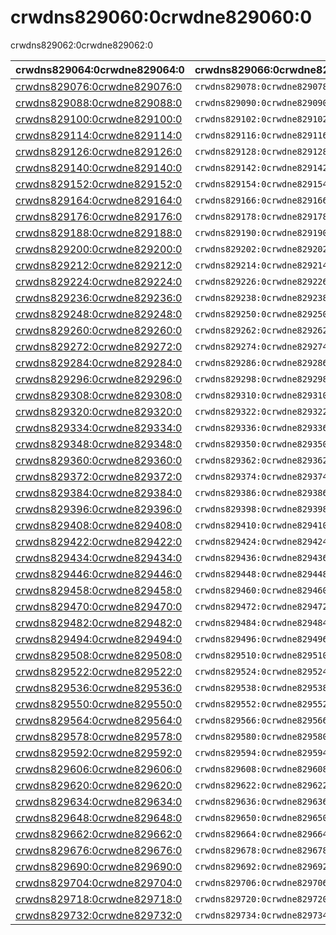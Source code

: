 # crwdns829060:0crwdne829060:0

<p class="description">crwdns829062:0crwdne829062:0</p>

| crwdns829064:0crwdne829064:0                                 | crwdns829066:0crwdne829066:0   | crwdns829068:0crwdne829068:0                                                         | crwdns829070:0crwdne829070:0   | crwdns829072:0crwdne829072:0                                   |
|:------------------------------------------------------------ |:------------------------------ |:------------------------------------------------------------------------------------ |:------------------------------ |:-------------------------------------------------------------- |
| [crwdns829076:0crwdne829076:0](crwdns829074:0crwdne829074:0) | `crwdns829078:0crwdne829078:0` | `crwdns829080:0crwdne829080:0`                                                       | `crwdns829082:0crwdne829082:0` | `crwdns829084:0crwdne829084:0`                                 |
| [crwdns829088:0crwdne829088:0](crwdns829086:0crwdne829086:0) | `crwdns829090:0crwdne829090:0` | `crwdns829092:0crwdne829092:0`                                                       | `crwdns829094:0crwdne829094:0` | `crwdns829096:0crwdne829096:0`                                 |
| [crwdns829100:0crwdne829100:0](crwdns829098:0crwdne829098:0) | `crwdns829102:0crwdne829102:0` | `crwdns829104:0crwdne829104:0`                                                       | `crwdns829106:0crwdne829106:0` | [`crwdns829110:0crwdne829110:0`](crwdns829108:0crwdne829108:0) |
| [crwdns829114:0crwdne829114:0](crwdns829112:0crwdne829112:0) | `crwdns829116:0crwdne829116:0` | `crwdns829118:0crwdne829118:0`                                                       | `crwdns829120:0crwdne829120:0` | `crwdns829122:0crwdne829122:0`                                 |
| [crwdns829126:0crwdne829126:0](crwdns829124:0crwdne829124:0) | `crwdns829128:0crwdne829128:0` | `crwdns829130:0crwdne829130:0`                                                       | `crwdns829132:0crwdne829132:0` | [`crwdns829136:0crwdne829136:0`](crwdns829134:0crwdne829134:0) |
| [crwdns829140:0crwdne829140:0](crwdns829138:0crwdne829138:0) | `crwdns829142:0crwdne829142:0` | `crwdns829144:0crwdne829144:0`                                                       | `crwdns829146:0crwdne829146:0` | `crwdns829148:0crwdne829148:0`                                 |
| [crwdns829152:0crwdne829152:0](crwdns829150:0crwdne829150:0) | `crwdns829154:0crwdne829154:0` | `crwdns829156:0crwdne829156:0`                                                       | `crwdns829158:0crwdne829158:0` | `crwdns829160:0crwdne829160:0`                                 |
| [crwdns829164:0crwdne829164:0](crwdns829162:0crwdne829162:0) | `crwdns829166:0crwdne829166:0` | `crwdns829168:0crwdne829168:0`                                                       | `crwdns829170:0crwdne829170:0` | `crwdns829172:0crwdne829172:0`                                 |
| [crwdns829176:0crwdne829176:0](crwdns829174:0crwdne829174:0) | `crwdns829178:0crwdne829178:0` | `crwdns829180:0crwdne829180:0`                                                       | `crwdns829182:0crwdne829182:0` | crwdns829184:0crwdne829184:0                                   |
| [crwdns829188:0crwdne829188:0](crwdns829186:0crwdne829186:0) | `crwdns829190:0crwdne829190:0` | `crwdns829192:0crwdne829192:0`                                                       | `crwdns829194:0crwdne829194:0` | crwdns829196:0crwdne829196:0                                   |
| [crwdns829200:0crwdne829200:0](crwdns829198:0crwdne829198:0) | `crwdns829202:0crwdne829202:0` | `crwdns829204:0crwdne829204:0`                                                       | `crwdns829206:0crwdne829206:0` | crwdns829208:0crwdne829208:0                                   |
| [crwdns829212:0crwdne829212:0](crwdns829210:0crwdne829210:0) | `crwdns829214:0crwdne829214:0` | `crwdns829216:0crwdne829216:0`                                                       | `crwdns829218:0crwdne829218:0` | crwdns829220:0crwdne829220:0                                   |
| [crwdns829224:0crwdne829224:0](crwdns829222:0crwdne829222:0) | `crwdns829226:0crwdne829226:0` | `crwdns829228:0crwdne829228:0`                                                       | `crwdns829230:0crwdne829230:0` | crwdns829232:0crwdne829232:0                                   |
| [crwdns829236:0crwdne829236:0](crwdns829234:0crwdne829234:0) | `crwdns829238:0crwdne829238:0` | `crwdns829240:0crwdne829240:0`                                                       | `crwdns829242:0crwdne829242:0` | crwdns829244:0crwdne829244:0                                   |
| [crwdns829248:0crwdne829248:0](crwdns829246:0crwdne829246:0) | `crwdns829250:0crwdne829250:0` | `crwdns829252:0crwdne829252:0`                                                       | `crwdns829254:0crwdne829254:0` | crwdns829256:0crwdne829256:0                                   |
| [crwdns829260:0crwdne829260:0](crwdns829258:0crwdne829258:0) | `crwdns829262:0crwdne829262:0` | `crwdns829264:0crwdne829264:0`                                                       | `crwdns829266:0crwdne829266:0` | crwdns829268:0crwdne829268:0                                   |
| [crwdns829272:0crwdne829272:0](crwdns829270:0crwdne829270:0) | `crwdns829274:0crwdne829274:0` | `crwdns829276:0crwdne829276:0`                                                       | `crwdns829278:0crwdne829278:0` | crwdns829280:0crwdne829280:0                                   |
| [crwdns829284:0crwdne829284:0](crwdns829282:0crwdne829282:0) | `crwdns829286:0crwdne829286:0` | `crwdns829288:0crwdne829288:0`                                                       | `crwdns829290:0crwdne829290:0` | crwdns829292:0crwdne829292:0                                   |
| [crwdns829296:0crwdne829296:0](crwdns829294:0crwdne829294:0) | `crwdns829298:0crwdne829298:0` | `crwdns829300:0crwdne829300:0`                                                       | `crwdns829302:0crwdne829302:0` | crwdns829304:0crwdne829304:0                                   |
| [crwdns829308:0crwdne829308:0](crwdns829306:0crwdne829306:0) | `crwdns829310:0crwdne829310:0` | `crwdns829312:0crwdne829312:0`                                                       | `crwdns829314:0crwdne829314:0` | crwdns829316:0crwdne829316:0                                   |
| [crwdns829320:0crwdne829320:0](crwdns829318:0crwdne829318:0) | `crwdns829322:0crwdne829322:0` | `crwdns829324:0crwdne829324:0`                                                       | `crwdns829326:0crwdne829326:0` | [`crwdns829330:0crwdne829330:0`](crwdns829328:0crwdne829328:0) |
| [crwdns829334:0crwdne829334:0](crwdns829332:0crwdne829332:0) | `crwdns829336:0crwdne829336:0` | `crwdns829338:0crwdne829338:0`                                                       | `crwdns829340:0crwdne829340:0` | [`crwdns829344:0crwdne829344:0`](crwdns829342:0crwdne829342:0) |
| [crwdns829348:0crwdne829348:0](crwdns829346:0crwdne829346:0) | `crwdns829350:0crwdne829350:0` | `crwdns829352:0crwdne829352:0`                                                       | `crwdns829354:0crwdne829354:0` | crwdns829356:0crwdne829356:0                                   |
| [crwdns829360:0crwdne829360:0](crwdns829358:0crwdne829358:0) | `crwdns829362:0crwdne829362:0` | `crwdns829364:0crwdne829364:0`                                                       | `crwdns829366:0crwdne829366:0` | crwdns829368:0crwdne829368:0                                   |
| [crwdns829372:0crwdne829372:0](crwdns829370:0crwdne829370:0) | `crwdns829374:0crwdne829374:0` | `crwdns829376:0crwdne829376:0`                                                       | `crwdns829378:0crwdne829378:0` | crwdns829380:0crwdne829380:0                                   |
| [crwdns829384:0crwdne829384:0](crwdns829382:0crwdne829382:0) | `crwdns829386:0crwdne829386:0` | `crwdns829388:0crwdne829388:0`                                                       | `crwdns829390:0crwdne829390:0` | crwdns829392:0crwdne829392:0                                   |
| [crwdns829396:0crwdne829396:0](crwdns829394:0crwdne829394:0) | `crwdns829398:0crwdne829398:0` | `crwdns829400:0crwdne829400:0`                                                       | `crwdns829402:0crwdne829402:0` | crwdns829404:0crwdne829404:0                                   |
| [crwdns829408:0crwdne829408:0](crwdns829406:0crwdne829406:0) | `crwdns829410:0crwdne829410:0` | `crwdns829412:0crwdne829412:0`                                                       | `crwdns829414:0crwdne829414:0` | [`crwdns829418:0crwdne829418:0`](crwdns829416:0crwdne829416:0) |
| [crwdns829422:0crwdne829422:0](crwdns829420:0crwdne829420:0) | `crwdns829424:0crwdne829424:0` | `crwdns829426:0crwdne829426:0`                                                       | `crwdns829428:0crwdne829428:0` | crwdns829430:0crwdne829430:0                                   |
| [crwdns829434:0crwdne829434:0](crwdns829432:0crwdne829432:0) | `crwdns829436:0crwdne829436:0` | `crwdns829438:0crwdne829438:0`                                                       | `crwdns829440:0crwdne829440:0` | crwdns829442:0crwdne829442:0                                   |
| [crwdns829446:0crwdne829446:0](crwdns829444:0crwdne829444:0) | `crwdns829448:0crwdne829448:0` | `crwdns829450:0crwdne829450:0`                                                       | `crwdns829452:0crwdne829452:0` | crwdns829454:0crwdne829454:0                                   |
| [crwdns829458:0crwdne829458:0](crwdns829456:0crwdne829456:0) | `crwdns829460:0crwdne829460:0` | `crwdns829462:0crwdne829462:0`                                                       | `crwdns829464:0crwdne829464:0` | crwdns829466:0crwdne829466:0                                   |
| [crwdns829470:0crwdne829470:0](crwdns829468:0crwdne829468:0) | `crwdns829472:0crwdne829472:0` | `crwdns829474:0crwdne829474:0`                                                       | `crwdns829476:0crwdne829476:0` | crwdns829478:0crwdne829478:0                                   |
| [crwdns829482:0crwdne829482:0](crwdns829480:0crwdne829480:0) | `crwdns829484:0crwdne829484:0` | `crwdns829486:0crwdne829486:0`                                                       | `crwdns829488:0crwdne829488:0` | crwdns829490:0crwdne829490:0                                   |
| [crwdns829494:0crwdne829494:0](crwdns829492:0crwdne829492:0) | `crwdns829496:0crwdne829496:0` | `rwdns829498:0crwdne829498:0ask_5c61dae3cedbf2.90578868crwdns829498:0crwdne829498:0` | `crwdns829500:0crwdne829500:0` | [`crwdns829504:0crwdne829504:0`](crwdns829502:0crwdne829502:0) |
| [crwdns829508:0crwdne829508:0](crwdns829506:0crwdne829506:0) | `crwdns829510:0crwdne829510:0` | `crwdns829512:0crwdne829512:0`                                                       | `crwdns829514:0crwdne829514:0` | [`crwdns829518:0crwdne829518:0`](crwdns829516:0crwdne829516:0) |
| [crwdns829522:0crwdne829522:0](crwdns829520:0crwdne829520:0) | `crwdns829524:0crwdne829524:0` | `crwdns829526:0crwdne829526:0`                                                       | `crwdns829528:0crwdne829528:0` | [`crwdns829532:0crwdne829532:0`](crwdns829530:0crwdne829530:0) |
| [crwdns829536:0crwdne829536:0](crwdns829534:0crwdne829534:0) | `crwdns829538:0crwdne829538:0` | `crwdns829540:0crwdne829540:0`                                                       | `crwdns829542:0crwdne829542:0` | [`crwdns829546:0crwdne829546:0`](crwdns829544:0crwdne829544:0) |
| [crwdns829550:0crwdne829550:0](crwdns829548:0crwdne829548:0) | `crwdns829552:0crwdne829552:0` | `crwdns829554:0crwdne829554:0`                                                       | `crwdns829556:0crwdne829556:0` | [`crwdns829560:0crwdne829560:0`](crwdns829558:0crwdne829558:0) |
| [crwdns829564:0crwdne829564:0](crwdns829562:0crwdne829562:0) | `crwdns829566:0crwdne829566:0` | `crwdns829568:0crwdne829568:0`                                                       | crwdns829570:0crwdne829570:0   | [`crwdns829574:0crwdne829574:0`](crwdns829572:0crwdne829572:0) |
| [crwdns829578:0crwdne829578:0](crwdns829576:0crwdne829576:0) | `crwdns829580:0crwdne829580:0` | `crwdns829582:0crwdne829582:0`                                                       | crwdns829584:0crwdne829584:0   | [`crwdns829588:0crwdne829588:0`](crwdns829586:0crwdne829586:0) |
| [crwdns829592:0crwdne829592:0](crwdns829590:0crwdne829590:0) | `crwdns829594:0crwdne829594:0` | `ask_5c61dae3e17c67.55288319crwdns829596:0crwdne829596:0`                            | `crwdns829598:0crwdne829598:0` | [`crwdns829602:0crwdne829602:0`](crwdns829600:0crwdne829600:0) |
| [crwdns829606:0crwdne829606:0](crwdns829604:0crwdne829604:0) | `crwdns829608:0crwdne829608:0` | `crwdns829610:0crwdne829610:0`                                                       | `crwdns829612:0crwdne829612:0` | [`crwdns829616:0crwdne829616:0`](crwdns829614:0crwdne829614:0) |
| [crwdns829620:0crwdne829620:0](crwdns829618:0crwdne829618:0) | `crwdns829622:0crwdne829622:0` | `crwdns829624:0crwdne829624:0`                                                       | `crwdns829626:0crwdne829626:0` | [`crwdns829630:0crwdne829630:0`](crwdns829628:0crwdne829628:0) |
| [crwdns829634:0crwdne829634:0](crwdns829632:0crwdne829632:0) | `crwdns829636:0crwdne829636:0` | `crwdns829638:0crwdne829638:0`                                                       | `crwdns829640:0crwdne829640:0` | [`crwdns829644:0crwdne829644:0`](crwdns829642:0crwdne829642:0) |
| [crwdns829648:0crwdne829648:0](crwdns829646:0crwdne829646:0) | `crwdns829650:0crwdne829650:0` | `crwdns829652:0crwdne829652:0`                                                       | `crwdns829654:0crwdne829654:0` | [`crwdns829658:0crwdne829658:0`](crwdns829656:0crwdne829656:0) |
| [crwdns829662:0crwdne829662:0](crwdns829660:0crwdne829660:0) | `crwdns829664:0crwdne829664:0` | `crwdns829666:0crwdne829666:0`                                                       | crwdns829668:0crwdne829668:0   | [`crwdns829672:0crwdne829672:0`](crwdns829670:0crwdne829670:0) |
| [crwdns829676:0crwdne829676:0](crwdns829674:0crwdne829674:0) | `crwdns829678:0crwdne829678:0` | `crwdns829680:0crwdne829680:0`                                                       | crwdns829682:0crwdne829682:0   | [`crwdns829686:0crwdne829686:0`](crwdns829684:0crwdne829684:0) |
| [crwdns829690:0crwdne829690:0](crwdns829688:0crwdne829688:0) | `crwdns829692:0crwdne829692:0` | `crwdns829694:0crwdne829694:0`                                                       | `crwdns829696:0crwdne829696:0` | [`crwdns829700:0crwdne829700:0`](crwdns829698:0crwdne829698:0) |
| [crwdns829704:0crwdne829704:0](crwdns829702:0crwdne829702:0) | `crwdns829706:0crwdne829706:0` | `crwdns829708:0crwdne829708:0`                                                       | `crwdns829710:0crwdne829710:0` | [`crwdns829714:0crwdne829714:0`](crwdns829712:0crwdne829712:0) |
| [crwdns829718:0crwdne829718:0](crwdns829716:0crwdne829716:0) | `crwdns829720:0crwdne829720:0` | `crwdns829722:0crwdne829722:0`                                                       | `crwdns829724:0crwdne829724:0` | [`crwdns829728:0crwdne829728:0`](crwdns829726:0crwdne829726:0) |
| [crwdns829732:0crwdne829732:0](crwdns829730:0crwdne829730:0) | `crwdns829734:0crwdne829734:0` | `crwdns829736:0crwdne829736:0`                                                       | `crwdns829738:0crwdne829738:0` | crwdns829740:0crwdne829740:0                                   |